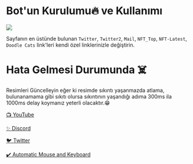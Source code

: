 # Bot'un Kurulumu🔥 ve Kullanımı

![](https://media3.giphy.com/media/Fbi8P0yE3YF4J4zcl3/giphy.gif?cid=790b7611539c1842ca3f362e517528059542d0948e3fc434&rid=giphy.gif&ct=g)

Sayfanın en üstünde bulunan `Twitter`, `Twitter2`, `Mail`, `NFT_Top`, `NFT-Latest`, `Doodle Cats` link'leri kendi özel linklerinizle değiştirin.
 
# Hata Gelmesi Durumunda ☠️

Resimleri Güncelleyin eğer ki resimde sıkıntı yaşanmazda atlama, bulunanamama gibi sıkıtı olursa sıkıntının yaşandığı adıma 300ms ila 1000ms delay koymanız yeterli olacaktır.😁


[📺 YouTube](https://www.youtube.com/channel/UCEKm5HWa_NcVglsMKdMHQcQ)

[✨ Discord](https://discord.gg/YtzDYncHVp)

[🐦 Twitter](https://twitter.com/ssefacelebi)

[✔️ Automatic Mouse and Keyboard](https://dosya.co/941kkbwf4b8e/Automatic_Mouse_and_Keyboard_6.1.5.2_+_Crack.rar.html)
